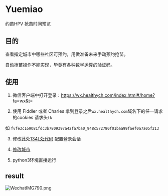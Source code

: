 # Yuemiao
约苗HPV 抢苗时间预览

## 目的

查看指定城市中哪些社区可预约，用做准备未来手动预约抢苗。

自动抢苗操作不能实现，毕竟有各种数学运算的验证码。


## 使用

1. 微信客户端中打开登录：https://wx.healthych.com/index.html#/home?fa=wx&t= 

2. 使用 Fiddler 或者 Charles 拿到登录之后`wx.healthych.com`域名下的任一请求的cookies 请求头`tk`

如 `fvfe3c1o9O81fdc3b7809397a42fa7ba0_948c572780f01baa99faef0a7a05f213`

3. 修改此处[134L处代码](https://github.com/Hootrix/Yuemiao/blob/master/Yuemiao.py#L134) 配置登录会话

4. [修改城市](https://github.com/Hootrix/Yuemiao/blob/master/Yuemiao.py#L135)

5. python3环境直接运行


## result

![WechatIMG790.png](https://i.loli.net/2020/04/22/pajhFVnlyrtwPI8.png)

